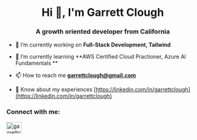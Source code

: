 <h1 align="center">Hi 👋, I'm Garrett Clough</h1>
<h3 align="center">A growth oriented developer from California</h3>

- 🔭 I’m currently working on **Full-Stack Development, Tailwind**

- 🌱 I’m currently learning **AWS Certified Cloud Practioner, Azure AI Fundamentals **

- 📫 How to reach me **garrettclough@gmail.com**

- 📄 Know about my experiences [https://linkedin.com/in/garrettclough](https://linkedin.com/in/garrettclough)

<h3 align="left">Connect with me:</h3>
<p align="left">
<a href="https://linkedin.com/in/garrettclough" target="blank"><img align="center" src="https://raw.githubusercontent.com/rahuldkjain/github-profile-readme-generator/master/src/images/icons/Social/linked-in-alt.svg" alt="garrettclough" height="30" width="40" /></a>
</p>
